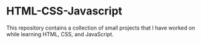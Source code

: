 # HTML-CSS-Javascript

This repository contains a collection of small projects that I have worked on while learning HTML, CSS, and JavaScript.





